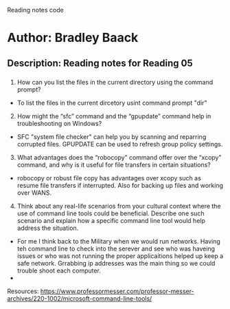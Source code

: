 Reading notes code

# Author: Bradley Baack

## Description: Reading notes for Reading 05

### 


1)  How can you list the files in the current directory using the command prompt?
  - To list the files in the current dircetory usint command prompt "dir"

2) How might the “sfc” command and the “gpupdate” command help in troubleshooting on Windows?
  - SFC "system file checker" can help you by scanning and reparring corrupted files. GPUPDATE can be used to refresh group policy settings. 

3)  What advantages does the “robocopy” command offer over the “xcopy” command, and why is it useful for file transfers in certain situations?
  -  robocopy or robust file copy has advantages over xcopy such as resume file transfers if interrupted. Also for backing up files and working over WANS.

4) Think about any real-life scenarios from your cultural context where the use of command line tools could be beneficial. Describe one such scenario and explain how a specific command line tool would help address the situation.
  - For me I think back to the Military when we would run networks. Having teh command line to check into the serever and see who was haveing issues or who was not running the proper applicaitions helped up keep a safe network. Grrabbing ip addresses was the main thing so we could trouble shoot each computer.
  - 

Resources: 
https://www.professormesser.com/professor-messer-archives/220-1002/microsoft-command-line-tools/
